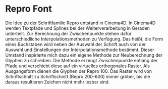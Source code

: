 
# Repro Font

Die Idee zu der Schriftfamilie Repro entstand in Cinema4D. In Cinema4D werden Textpfade und Splines bei der Weiterverarbeitung in Geraden unterteilt. Zur Berechnung der Zwischenpunkte stehen dafür unterschiedliche Interpolationsmethoden zu Verfügung. Das heißt, die Form eines Buchstaben wird neben der Auswahl der Schrift auch von der Auswahl und Einstellungen der Interpolationsmethode bestimmt. Dieser Umstand inspirierte mich dazu ein eigene Methode zur Neuberechnung der Glyphen zu schreiben. Die Methode erzeugt Zwischenpunkte entlang der Pfade und verschiebt diese auf ein virtuelles orthogonales Raster. Als Ausgangsform dienen die Glyphen der Repro 100. Das Raster wird von Schriftschnitt zu Schriftschnitt (Repro 200-600) immer gröber, bis die daraus resultieren Zeichen nicht mehr lesbar sind.
